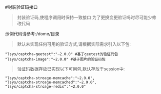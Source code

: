#封装验证码接口
> 封装验证码,使程序调用时保持一致接口
> 为了更换变更验证吗时尽可能少修改代码


示例代码请参考:/dome/目录 


> 默认未实现任何可用的验证方式,请根据实际需求引入以下包:

	"lsys/captcha-geetest":"~2.0.0" #基于geetest的验证码包
	"lsys/captcha-image":"~2.0.0" #基于图片的验证码包

> 验证码数据存放已实现以下可用包,默认存放于session中:

	"lsys/captcha-stroage-memcache":"~2.0.0",
	"lsys/captcha-stroage-memcached":"~2.0.0",
	"lsys/captcha-stroage-redis":"~2.0.0"